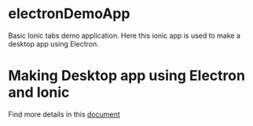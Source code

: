 # electronDemoApp
Basic Ionic tabs demo application. Here this ionic app is used to make a desktop app using Electron.

# Making Desktop app using Electron and Ionic
Find more details in this [document](https://docs.google.com/document/d/1TBztG46lDL79Z4G1NnukwcwndTrn7XDb9ZmfqF5JBg8/edit?usp=sharing)

